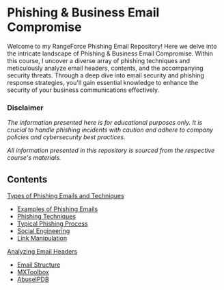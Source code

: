 # Phishing & Business Email Compromise

Welcome to my RangeForce Phishing Email Repository! Here we delve into the intricate landscape of Phishing & Business Email Compromise. Within this course, I uncover a diverse array of phishing techniques and meticulously analyze email headers, contents, and the accompanying security threats. Through a deep dive into email security and phishing response strategies, you'll gain essential knowledge to enhance the security of your business communications effectively.

### Disclaimer
_The information presented here is for educational purposes only. It is crucial to handle phishing incidents with caution and adhere to company policies and cybersecurity best practices._

_All information presented in this repository is sourced from the respective course's materials._

## Contents

[Types of Phishing Emails and Techniques](/Modules/Module-1.md#types-of-phishing-emails-and-techniques)
- [Examples of Phishing Emails](/Modules/Module-1.md#examples-of-phishing-emails)
- [Phishing Techniques](/Modules/Module-1.md#phishing-techniques)
- [Typical Phishing Process](/Modules/Module-1.md#typical-phishing-process)
- [Social Engineering](/Modules/Module-1.md#social-engineering)
- [Link Manipulation](/Modules/Module-1.md#link-manipulation)

[Analyzing Email Headers](/Modules/Module-2.md#analyzing-email-headers)
- [Email Structure](/Modules/Module-2.md#email-structure)
- [MXToolbox](/Modules/Module-2.md#mxtoolbox)
- [AbuseIPDB](/Modules/Module-2.md#abuseipdb)
